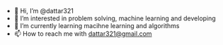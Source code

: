 - 👋 Hi, I’m @dattar321
- 👀 I’m interested in problem solving, machine learning and developing
- 🌱 I’m currently learning macihne learning and algorithms
- 📫 How to reach me with dattar321@gmail.com

<!---
dattar321/dattar321 is a ✨ special ✨ repository because its `README.md` (this file) appears on your GitHub profile.
You can click the Preview link to take a look at your changes.
--->
